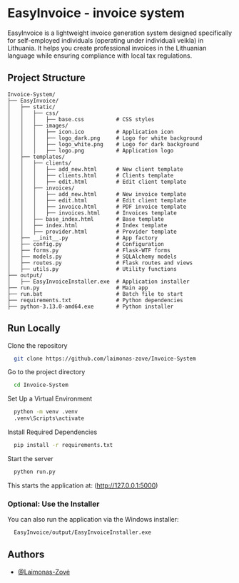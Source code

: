 # EasyInvoice - invoice system

EasyInvoice is a lightweight invoice generation system designed specifically for self-employed individuals (operating under individuali veikla) in Lithuania. It helps you create professional invoices in the Lithuanian language while ensuring compliance with local tax regulations.

## Project Structure

```
Invoice-System/
├── EasyInvoice/
│   ├── static/
│   │   ├── css/
│   │   │   ├── base.css          # CSS styles
│   │   ├── images/
│   │   │   ├── icon.ico          # Application icon
│   │   │   ├── logo_dark.png     # Logo for white background
│   │   │   ├── logo_white.png    # Logo for dark background
│   │   │   ├── logo.png          # Application logo
│   ├── templates/
│   │   ├── clients/
│   │   │   ├── add_new.html      # New client template
│   │   │   ├── clients.html      # Clients template
│   │   │   ├── edit.html         # Edit client template
│   │   ├── invoices/
│   │   │   ├── add_new.html      # New invoice template
│   │   │   ├── edit.html         # Edit client template
│   │   │   ├── invoice.html      # PDF invoice template
│   │   │   ├── invoices.html     # Invoices template
│   │   ├── base_index.html       # Base template
│   │   ├── index.html            # Index template
│   │   ├── provider.html         # Provider template
│   ├── __init__.py               # App factory
│   ├── config.py                 # Configuration
│   ├── forms.py                  # Flask-WTF forms
│   ├── models.py                 # SQLAlchemy models
│   ├── routes.py                 # Flask routes and views
│   ├── utils.py                  # Utility functions
├── output/
│   ├── EasyInvoiceInstaller.exe  # Application installer
├── run.py                        # Main app
├── run.bat                       # Batch file to start
├── requirements.txt              # Python dependencies
├── python-3.13.0-amd64.exe       # Python installer
```

## Run Locally

Clone the repository

```bash
  git clone https://github.com/laimonas-zove/Invoice-System
```

Go to the project directory

```bash
  cd Invoice-System
```

Set Up a Virtual Environment

```bash
  python -m venv .venv
  .venv\Scripts\activate
```

Install Required Dependencies

```bash
  pip install -r requirements.txt
```

Start the server

```bash
  python run.py
```

This starts the application at: (http://127.0.0.1:5000)

### Optional: Use the Installer

You can also run the application via the Windows installer:

```bash
  EasyInvoice/output/EasyInvoiceInstaller.exe
```

## Authors

- [@Laimonas-Zovė](https://github.com/laimonas-zove)
